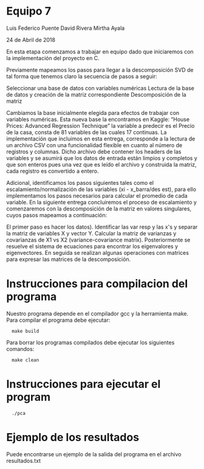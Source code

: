 # Equipo 7

Luis Federico Puente
David Rivera 
Mirtha Ayala

24 de Abril de 2018

En esta etapa comenzamos a trabajar en equipo dado que iniciaremos con la implementación del proyecto en C.

Previamente mapeamos los pasos para llegar a la descomposición SVD de tal forma que tenemos claro la secuencia de pasos a seguir:

Seleccionar una base de datos con variables numéricas
Lectura de la base de datos y creación de la matriz correspondiente
Descomposición de la matriz

Cambiamos la base inicialmente elegida para efectos de trabajar con variables numéricas. Esta nueva base la encontramos en Kaggle: “House Prices: Advanced Regression Technique” la variable a predecir es el Precio de la casa, consta de 81 variables de las cuales 17 continuas.
La implementación que incluimos en esta entrega, corresponde a la lectura de un archivo CSV  con una funcionalidad flexible en cuanto al número de registros y columnas. Dicho archivo debe contener los headers de las variables y se asumirá que los datos de entrada están limpios y completos y que son enteros pues una vez que es leído el archivo y construida la matriz, cada registro es convertido a entero. 

Adicional, identificamos los pasos siguientes tales como el escalamiento/normalización de las variables (xi -  x_barra/des est), para ello implementamos los pasos necesarios para calcular el promedio de cada variable. En la siguiente entrega concluiremos el proceso de escalamiento y comenzaremos con la descomposición de la matriz en valores singulares, cuyos pasos mapeamos a continuación:

El primer paso es hacer los datos).
Identificar las var resp y las x's y separar la matriz de variables X y vector Y.
Calcular la matriz de varianzas y covarianzas de X1 vs X2 (variance-covariance matrix).
Posteriormente se resuelve el sistema de ecuaciones para encontrar los eigenvalores y eigenvectores.
En seguida se realizan algunas operaciones con matrices para expresar las matrices de la descomposición.

# Instrucciones para compilacion del programa
 
  Nuestro programa depende en el compilador gcc y la herramienta make. Para compilar el
  programa debe ejecutar:
 
  ```
    make build
  ````
  Para borrar los programas compilados debe ejecutar los siguientes comandos:

  ```
    make clean
  ```
 
# Instrucciones para ejecutar el program

  ```
    ./pca
  ```

# Ejemplo de los resultados

  Puede encontrarse un ejemplo de la salida del programa en el archivo resultados.txt